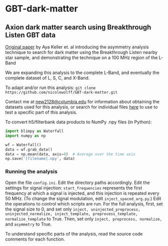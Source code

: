 # GBT-dark-matter
## Axion dark matter search using Breakthrough Listen GBT data

[Original paper](https://iopscience.iop.org/article/10.3847/1538-4357/ac4d93) by Aya Keller et. al introducing the asymmetry analysis technique to search for dark matter using the Breakthrough Listen nearby star sample, and demonstrating the technique on a 100 MHz region of the L-Band

We are expanding this analysis to the complete L-Band, and eventually the complete dataset of L, S, C, and X-Band.

To adapt and/or run this analysis:
`git clone https://github.com/nicolewolff/GBT-dark-matter.git`

Contact me at new2128@columbia.edu for information about obtaining the datasets used for this analysis, or search for individual files [here](http://seti.berkeley.edu/opendata) to use to test a specific part of this analysis.

To convert h5/filterbank data products to NumPy .npy files (in Python):
```python
import blimpy as Waterfall
import numpy as np

wf = Waterfall()
data = wf.grab_data()
data = np.mean(data, axis=0)  # Average over the time axis
np.save('[filename].npy', data)
```

### Running the analysis

Open the file `config.ini`. Edit the directory paths accordingly. Edit the settings for signal injection: ```start_frequencies``` represents the first frequency at which a signal is injected, and this injection is repeated every 50 MHz. (To change the signal modulation, edit `inject_spaced_arg.py`.) Edit the operations to control which scripts are run. For the full analysis, first, set the signal size to 0, and set only `inject, uninjected_preprocess, uninjected_normalize, inject_template, preprocess_template, normalize_template` to True. Then, set only `inject, preprocess, normalize,` and `asymmetry` to True.

To understand specific parts of the analysis, read the source code comments for each function.
